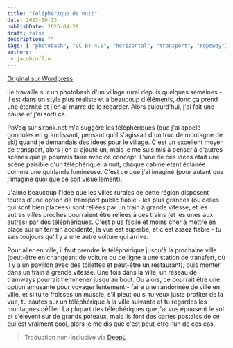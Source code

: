 ```yaml
---
title: "Téléphérique de nuit"
date: 2023-10-13
publishDate: 2025-04-29
draft: false
description: ""
tags: [ "photobash", "CC BY 4.0", "horizontal", "transport", "ropeway"]
authors:
 - jacobcoffin
---
```


[Original sur Wordpress](https://jacobcoffinwrites.wordpress.com/2023/10/13/ropeway-at-night-photobash/)

Je travaille sur un photobash d'un village rural depuis quelques semaines - il est dans un style plus réaliste et a beaucoup d'éléments, donc ça prend une éternité et j'en ai marre de le regarder. Alors aujourd'hui, j'ai fait une pause et j'ai sorti ça.

PoVoq sur slrpnk.net m'a suggéré les téléphériques (que j'ai appelé gondoles en grandissant, pensant qu'il s'agissait d'un truc de montagne de ski) quand je demandais des idées pour le village. C'est un excellent moyen de transport, alors j'en ai ajouté un, mais je me suis mis à penser à d'autres scènes que je pourrais faire avec ce concept. L'une de ces idées était une scène paisible d'un téléphérique la nuit, chaque cabine étant éclairée comme une guirlande lumineuse. C'est ce que j'ai imaginé (pour autant que j'imagine quoi que ce soit visuellement).

J'aime beaucoup l'idée que les villes rurales de cette région disposent toutes d'une option de transport public fiable - les plus grandes (ou celles qui sont bien placées) sont reliées par un train à grande vitesse, et les autres villes proches pourraient être reliées à ces trains (et les unes aux autres) par des téléphériques. C'est plus facile et moins cher à mettre en place sur un terrain accidenté, la vue est superbe, et c'est assez fiable - tu sais toujours qu'il y a une autre voiture qui arrive.

Pour aller en ville, il faut prendre le téléphérique jusqu'à la prochaine ville (peut-être en changeant de voiture ou de ligne à une station de transfert, où il y a un pavillon avec des toilettes et peut-être un restaurant), puis monter dans un train à grande vitesse. Une fois dans la ville, un réseau de tramways pourrait t'emmener jusqu'au bout. Ou alors, ce pourrait être une option amusante pour voyager lentement - faire une randonnée de ville en ville, et si tu te froisses un muscle, s'il pleut ou si tu veux juste profiter de la vue, tu sautes sur un téléphérique à la ville suivante et tu regardes les montagnes défiler. La plupart des téléphériques que j'ai vus épousent le sol et s'élèvent sur de grands poteaux, mais ils font des cartes postales de ce qui est vraiment cool, alors je me dis que c'est peut-être l'un de ces cas.

> Traduction non-inclusive via [DeepL](https://www.deepl.com/translator)

